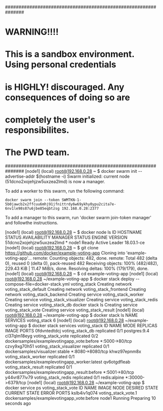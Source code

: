 ###############################################################
#                          WARNING!!!!                        #
# This is a sandbox environment. Using personal credentials   #
# is HIGHLY! discouraged. Any consequences of doing so are    #
# completely the user's responsibilites.                      #
#                                                             #
# The PWD team.                                               #
###############################################################
[node1] (local) root@192.168.0.28 ~
$ docker swarm init --advertise-addr $(hostname -i)
Swarm initialized: current node (51dcno2xojehjzw5uxzea2lmd) is now a manager.

To add a worker to this swarm, run the following command:

    docker swarm join --token SWMTKN-1-5b0jawcb2x2ffcuu6mhj91jfnittrdy6w69ykhy0ypu2cita7e-6nv1le98s87u6jbe85eqbtzsg 192.168.0.28:2377

To add a manager to this swarm, run 'docker swarm join-token manager' and followthe instructions.

[node1] (local) root@192.168.0.28 ~
$ docker node ls
ID                            HOSTNAME            STATUS              AVAILABILITY        MANAGER STATUS      ENGINE VERSION
51dcno2xojehjzw5uxzea2lmd *   node1               Ready               Active         Leader              18.03.1-ce
[node1] (local) root@192.168.0.28 ~
$ git clone https://github.com/docker/example-voting-app
Cloning into 'example-voting-app'...
remote: Counting objects: 482, done.
remote: Total 482 (delta 0), reused 0 (delta 0), pack-reused 482
Receiving objects: 100% (482/482), 229.43 KiB | 11.47 MiB/s, done.
Resolving deltas: 100% (179/179), done.
[node1] (local) root@192.168.0.28 ~
$ cd example-voting-app
[node1] (local) root@192.168.0.28 ~/example-voting-app
$ docker stack deploy --compose-file=docker-stack.yml voting_stack
Creating network voting_stack_default
Creating network voting_stack_frontend
Creating network voting_stack_backend
Creating service voting_stack_worker
Creating service voting_stack_visualizer
Creating service voting_stack_redis
Creating service voting_stack_db
docker stack ls
Creating service voting_stack_vote
Creating service voting_stack_result
[node1] (local) root@192.168.0.28 ~/example-voting-app
$ docker stack ls
NAME                SERVICES
voting_stack        6
[node1] (local) root@192.168.0.28 ~/example-voting-app
$ docker stack services voting_stack
ID                  NAME                      MODE                REPLICAS     IMAGE                                          PORTS
0fdvntedtdcj        voting_stack_db           replicated          0/1     postgres:9.4
cl37qlm18eyg        voting_stack_vote         replicated          0/2     dockersamples/examplevotingapp_vote:before     *:5000->80/tcp
czvy9xg70h51        voting_stack_visualizer   replicated          0/1     dockersamples/visualizer:stable                *:8080->8080/tcp
khwz97epnm8x        voting_stack_worker       replicated          0/1     dockersamples/examplevotingapp_worker:latest
qv6otgdfleab        voting_stack_result       replicated          0/1     dockersamples/examplevotingapp_result:before   *:5001->80/tcp
y44vr877iv79        voting_stack_redis        replicated          0/1     redis:alpine                                   *:30000->6379/tcp
[node1] (local) root@192.168.0.28 ~/example-voting-app
$ docker service ps voting_stack_vote
ID                  NAME                  IMAGE      NODE                DESIRED STATE       CURRENT STATE              ERROR            PORTS
kslb4iv1q074        voting_stack_vote.1   dockersamples/examplevotingapp_vote:before   node1               Running             Preparing 10 seconds ago